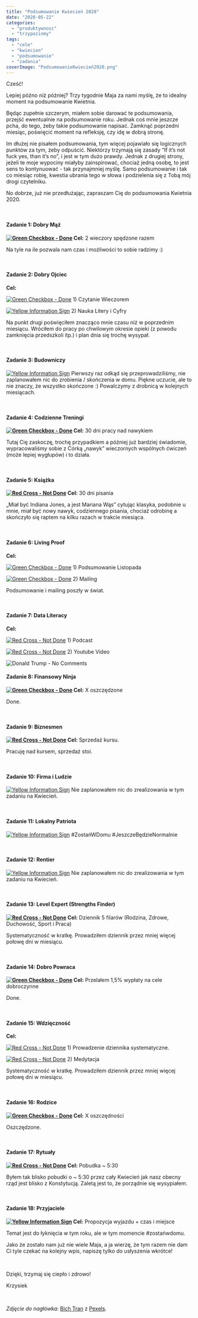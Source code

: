 ```yaml
---
title: "Podsumowanie Kwiecień 2020"
date: "2020-05-22"
categories: 
  - "produktywnosc"
  - "trzypoziomy"
tags: 
  - "cele"
  - "kwiecien"
  - "podsumowanie"
  - "zadania"
coverImage: "PodsumowanieKwiecień2020.png"
---
```


Cześć!

Lepiej późno niż później? Trzy tygodnie Maja za nami myślę, że to idealny moment na podsumowanie Kwietnia. 

Będąc zupełnie szczerym, miałem sobie darować te podsumowania, przejść ewentualnie na podsumowanie roku. Jednak coś mnie jeszcze pcha, do tego, żeby takie podsumowanie napisać. Zamknąć poprzedni miesiąc, poświęcić moment na refleksję, czy idę w dobrą stronę. 

Im dłużej nie pisałem podsumowania, tym więcej pojawiało się logicznych punktów za tym, żeby odpuścić. Niektórzy trzymają się zasady “If it’s not fuck yes, than it’s no”, i jest w tym dużo prawdy. Jednak z drugiej strony, jeżeli te moje wypociny miałyby zainspirować, chociaż jedną osobę, to jest sens to kontynuować - tak przynajmniej myślę. Samo podsumowanie i tak co miesiąc robię, kwestia ubrania tego w słowa i podzielenia się z Tobą mój drogi czytelniku. 

No dobrze, już nie przedłużając, zapraszam Cię do podsumowania Kwietnia 2020.

 

#### **Zadanie 1: Dobry Mąż**

 **[![Green Checkbox - Done](images/checked.png)](https://blog.krzysztofbury.pl/wp-content/uploads/2018/12/checked.png) Cel:** 2 wieczory spędzone razem

Na tyle na ile pozwala nam czas i możliwości to sobie radzimy :) 

 

#### **Zadanie 2: Dobry Ojciec**

**Cel:** 

 [![Green Checkbox - Done](images/checked.png)](https://blog.krzysztofbury.pl/wp-content/uploads/2018/12/checked.png) 1) Czytanie Wieczorem

 [![Yellow Information Sign](images/information-1.png)](https://blog.krzysztofbury.pl/wp-content/uploads/2018/12/information-1.png) 2) Nauka Litery i Cyfry

Na punkt drugi poświęciłem znacząco mnie czasu niż w poprzednim miesiącu. Wróciłem do pracy po chwilowym okresie opieki (z powodu zamknięcia przedszkoli itp.) i plan dnia się trochę wysypał. 

 

#### **Zadanie 3: Budowniczy**

 [![Yellow Information Sign](images/information-1.png)](https://blog.krzysztofbury.pl/wp-content/uploads/2018/12/information-1.png) Pierwszy raz odkąd się przeprowadziliśmy, nie zaplanowałem nic do zrobienia / skończenia w domu. Piękne uczucie, ale to nie znaczy, że wszystko skończone :) Powalczymy z drobnicą w kolejnych miesiącach.

 

#### **Zadanie 4: Codzienne Treningi**

 **[![Green Checkbox - Done](images/checked.png)](https://blog.krzysztofbury.pl/wp-content/uploads/2018/12/checked.png) Cel:** 30 dni pracy nad nawykiem

Tutaj Cię zaskoczę, trochę przypadkiem a później już bardziej świadomie, wypracowaliśmy sobie z Córką „nawyk” wieczornych wspólnych ćwiczeń (może lepiej wygłupów) i to działa.

 

#### **Zadanie 5: Książka**

 **[![Red Cross - Not Done](images/cancel.png)](https://blog.krzysztofbury.pl/wp-content/uploads/2018/12/cancel.png) Cel:** 30 dni pisania 

„Miał być Indiana Jones, a jest Mariana Wąs” cytując klasyka, podobnie u mnie, miał być nowy nawyk, codziennego pisania, chociaż odrobinę a skończyło się raptem na kilku razach w trakcie miesiąca.

 

#### **Zadanie 6: Living Proof**

**Cel:**

 [![Green Checkbox - Done](images/checked.png)](https://blog.krzysztofbury.pl/wp-content/uploads/2018/12/checked.png) 1) Podsumowanie Listopada

 [![Green Checkbox - Done](images/checked.png)](https://blog.krzysztofbury.pl/wp-content/uploads/2018/12/checked.png) 2) Mailing

Podsumowanie i mailing poszły w świat.

 

#### **Zadanie 7: Data Literacy**

**Cel:** 

 [![Red Cross - Not Done](images/cancel.png)](https://blog.krzysztofbury.pl/wp-content/uploads/2018/12/cancel.png) 1) Podcast

 [![Red Cross - Not Done](images/cancel.png)](https://blog.krzysztofbury.pl/wp-content/uploads/2018/12/cancel.png) 2) Youtube Video 

![Donald Trump - No Comments](images/giphy.gif)

#### **Zadanie 8: Finansowy Ninja**

 **[![Green Checkbox - Done](images/checked.png)](https://blog.krzysztofbury.pl/wp-content/uploads/2018/12/checked.png) Cel:** X oszczędzone

Done.

 

#### **Zadanie 9: Biznesmen**

 **[![Red Cross - Not Done](images/cancel.png)](https://blog.krzysztofbury.pl/wp-content/uploads/2018/12/cancel.png) Cel:** Sprzedaż kursu.

Pracuję nad kursem, sprzedaż stoi.

 

#### **Zadanie 10: Firma i Ludzie**

 [![Yellow Information Sign](images/information-1.png)](https://blog.krzysztofbury.pl/wp-content/uploads/2018/12/information-1.png) Nie zaplanowałem nic do zrealizowania w tym zadaniu na Kwiecień.

 

#### **Zadanie 11: Lokalny Patriota**

 [![Yellow Information Sign](images/information-1.png)](https://blog.krzysztofbury.pl/wp-content/uploads/2018/12/information-1.png) #ZostańWDomu #JeszczeBędzieNormalnie 

 

#### **Zadanie 12: Rentier**

 [![Yellow Information Sign](images/information-1.png)](https://blog.krzysztofbury.pl/wp-content/uploads/2018/12/information-1.png) Nie zaplanowałem nic do zrealizowania w tym zadaniu na Kwiecień.

 

#### **Zadanie 13: Level Expert (Strengths Finder)**

 **[![Red Cross - Not Done](images/cancel.png)](https://blog.krzysztofbury.pl/wp-content/uploads/2018/12/cancel.png) Cel:** Dziennik 5 filarów (Rodzina, Zdrowe, Duchowość, Sport i Praca)

Systematyczność w kratkę. Prowadziłem dziennik przez mniej więcej połowę dni w miesiącu.

 

#### **Zadanie 14: Dobro Powraca**

 **[![Green Checkbox - Done](images/checked.png)](https://blog.krzysztofbury.pl/wp-content/uploads/2018/12/checked.png) Cel:** Przelałem 1,5% wypłaty na cele dobroczynne

Done.

 

#### **Zadanie 15: Wdzięczność**

**Cel:** 

 [![Red Cross - Not Done](images/cancel.png)](https://blog.krzysztofbury.pl/wp-content/uploads/2018/12/cancel.png) 1) Prowadzenie dziennika systematyczne. 

 [![Red Cross - Not Done](images/cancel.png)](https://blog.krzysztofbury.pl/wp-content/uploads/2018/12/cancel.png) 2) Medytacja

Systematyczność w kratkę. Prowadziłem dziennik przez mniej więcej połowę dni w miesiącu.

 

#### **Zadanie 16: Rodzice**

 **[![Green Checkbox - Done](images/checked.png)](https://blog.krzysztofbury.pl/wp-content/uploads/2018/12/checked.png) Cel:** X oszczędności

Oszczędzone.

 

#### **Zadanie 17: Rytuały**

 **[![Red Cross - Not Done](images/cancel.png)](https://blog.krzysztofbury.pl/wp-content/uploads/2018/12/cancel.png) Cel:** Pobudka ~ 5:30

Byłem tak blisko pobudki o ~ 5:30 przez cały Kwiecień jak nasz obecny rząd jest blisko z Konstytucją. Zaletą jest to, że porządnie się wysypiałem. 

 

#### **Zadanie 18: Przyjaciele**

 **[![Yellow Information Sign](images/information-1.png)](https://blog.krzysztofbury.pl/wp-content/uploads/2018/12/information-1.png) Cel:** Propozycja wyjazdu + czas i miejsce

Temat jest do łyknięcia w tym roku, ale w tym momencie #zostańwdomu.

Jako że zostało nam już nie wiele Maja, a ja wierzę, że tym razem nie dam Ci tyle czekać na kolejny wpis, napiszę tylko do usłyszenia wkrótce!

 

Dzięki, trzymaj się ciepło i zdrowo! 

Krzysiek

 

_Zdjęcie do nagłówka_: [Bich Tran](https://www.pexels.com/@thngocbich?utm_content=attributionCopyText&utm_medium=referral&utm_source=pexels) z [Pexels](https://www.pexels.com/photo/white-blue-and-purple-stars-illustration-974197/?utm_content=attributionCopyText&utm_medium=referral&utm_source=pexels).
